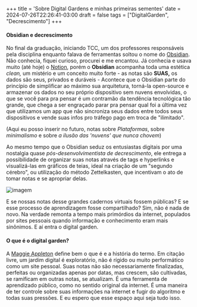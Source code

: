 +++
title = 'Sobre Digital Gardens e minhas primeiras sementes'
date = 2024-07-26T22:26:41-03:00
draft = false
tags = ["DigitalGarden", "Decrescimento"]
+++
#### Obsidian e decrescimento
No final da graduação, iniciando TCC, um dos professores responsáveis pela disciplina enquanto falava de ferramentas soltou o nome do [Obsidian](https://obsidian.md/). Não conhecia, fiquei curioso, procurei e me encantou. Já conhecia e usava muito (até hoje) o [Notion](https://www.notion.so/), porém o **Obsidian** acompanha toda uma estética _clean,_ um mistério e um conceito muito forte - as notas são **SUAS,** os dados são seus, privados e duráveis - Acontece que o Obsidian parte do princípio de simplificar ao máximo sua arquitetura, torná-la open-source e armazenar os dados no seu próprio dispositivo sem nuvens envolvidas, o que se você para pra pensar é um contramão da tendência tecnológica tão grande, que chega a ser engraçado parar pra pensar qual foi a última vez que utilizamos um app que não sincroniza seus dados entre todos seus dispositivos e vende suas infos pro tráfego pago em troca de "ilimitado".

(Aqui eu posso inserir no futuro, notas sobre *Plataformas*, sobre *minimalismo* e sobre *a ilusão das 'nuvens' que nunca chovem*)

Ao mesmo tempo que o Obsidian seduz os entusiastas digitais por uma nostalgia quase *pós-desenvolvimentista de decrescimento*, ele entrega a possibilidade de organizar suas notas através de tags e hyperlinks e visualizá-las em gráficos de teias, ideal na criação de um "segundo cérebro", ou utilização do método Zettelkasten, que incentivam o ato de tomar notas e se apropriar delas.

![imagem](/imagesposts/ObsidianExemplo.jpg)

E se nossas notas desse grandes cadernos virtuais fossem públicas? E se esse processo de aprendizagem fosse compartilhado? Sim, não é nada de novo. Na verdade remonta a tempo mais primórdios da internet, populados por sites pessoais quando informação e conhecimento eram mais sinônimos. E aí entra o digital garden.

#### O que é o digital garden?
A [Maggie Appleton](https://maggieappleton.com/garden-history) define bem o que é e a história do termo. Em citação livre, um jardim digital é exploratório, não é rígido ou muito performático como um site pessoal. Suas notas não são necessariamente finalizadas, perfeitas ou organizadas apenas por datas, mas crescem, são cultivadas, se ramificam em outras notas, se atualizam. É uma ferramenta de aprendizado público, como no sentido original da internet. É uma maneira de ter controle sobre suas informações na internet e fugir do algoritmo e todas suas pressões. E eu espero que esse espaço aqui seja tudo isso.
